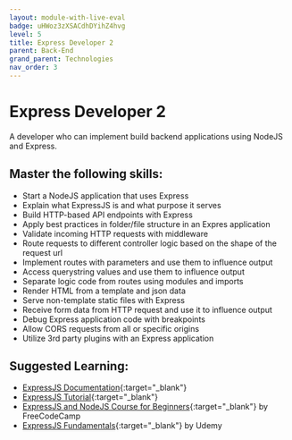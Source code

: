 ```yaml
---
layout: module-with-live-eval
badge: uHWoz3zXSACdhDYihZ4hvg
level: 5
title: Express Developer 2
parent: Back-End
grand_parent: Technologies
nav_order: 3
---
```

# Express Developer 2

A developer who can implement build backend applications using NodeJS and Express.

## Master the following skills:

- Start a NodeJS application that uses Express
- Explain what ExpressJS is and what purpose it serves
- Build HTTP-based API endpoints with Express
- Apply best practices in folder/file structure in an Expres application
- Validate incoming HTTP requests with middleware
- Route requests to different controller logic based on the shape of the request url
- Implement routes with parameters and use them to influence output
- Access querystring values and use them to influence output
- Separate logic code from routes using modules and imports
- Render HTML from a template and json data
- Serve non-template static files with Express
- Receive form data from HTTP request and use it to influence output
- Debug Express application code with breakpoints
- Allow CORS requests from all or specific origins
- Utilize 3rd party plugins with an Express application

## Suggested Learning:

- [ExpressJS Documentation](https://expressjs.com/){:target="\_blank"}
- [ExpressJS Tutorial](https://www.tutorialspoint.com/expressjs/index.htm){:target="\_blank"}
- [ExpressJS and NodeJS Course for Beginners](https://www.freecodecamp.org/news/learn-express-js-in-this-complete-course/){:target="\_blank"} by FreeCodeCamp
- [ExpressJS Fundamentals](https://www.udemy.com/course/expressjs-fundamentals/){:target="\_blank"} by Udemy

